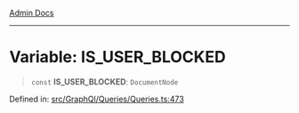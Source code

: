 [Admin Docs](/)

***

# Variable: IS\_USER\_BLOCKED

> `const` **IS\_USER\_BLOCKED**: `DocumentNode`

Defined in: [src/GraphQl/Queries/Queries.ts:473](https://github.com/PalisadoesFoundation/talawa-admin/blob/main/src/GraphQl/Queries/Queries.ts#L473)
